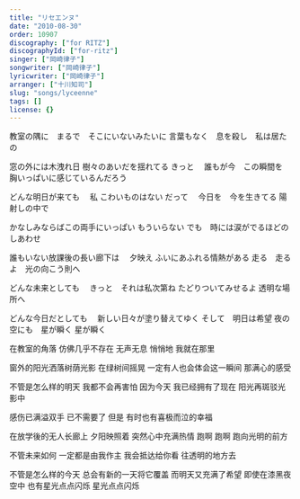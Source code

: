 ```yaml
---
title: "リセエンヌ"
date: "2010-08-30"
order: 10907
discography: ["for RITZ"]
discographyId: ["for-ritz"]
singer: ["岡崎律子"]
songwriter: ["岡崎律子"]
lyricwriter: ["岡崎律子"]
arranger: ["十川知司"]
slug: "songs/lyceenne"
tags: []
license: {}
---
```


教室の隅に　まるで　そこにいないみたいに
言葉もなく　息を殺し　私は居たの 

窓の外には木洩れ日
樹々のあいだを揺れてる きっと　
誰もが今　この瞬間を 胸いっぱいに感じているんだろう 

どんな明日が来ても　
私 こわいものはない だって　
今日を　今を生きてる
陽射しの中で 

かなしみならばこの両手にいっぱい もういらない
でも　時には涙がでるほどのしあわせ 

誰もいない放課後の長い廊下は　
夕映え ふいにあふれる情熱がある
走る　走るよ　光の向こう則へ 

どんな未来としても　
きっと　それは私次第ね
たどりついてみせるよ
透明な場所へ 

どんな今日だとしても　
新しい日々が塗り替えてゆく
そして　明日は希望
夜の空にも　星が瞬く 星が瞬く

在教室的角落 仿佛几乎不存在
无声无息 悄悄地 我就在那里 

窗外的阳光洒落树荫光影
在绿树间摇晃
一定有人也会体会这一瞬间 那满心的感受 

不管是怎么样的明天
我都不会再害怕
因为今天 我已经拥有了现在
阳光再斑驳光影中 

感伤已满溢双手 已不需要了
但是 有时也有喜极而泣的幸福 

在放学後的无人长廊上
夕阳映照着 突然心中充满热情
跑啊 跑啊 跑向光明的前方 

不管未来如何 一定都是由我作主
我会抵达给你看
往透明的地方去 

不管是怎么样的今天
总会有新的一天将它覆盖
而明天又充满了希望
即使在漆黑夜空中 也有星光点点闪烁 星光点点闪烁
